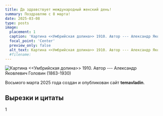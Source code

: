 ```yaml
---
title: Да здравствует международный женский день!
summary: Поздравляю с 8 марта! 
date: 2025-03-08
type: posts
image:
  placement: 1
  caption: 'Картина <<Умбрийская долина>> 1910. Автор --- Александр Яковлевич Головин (1863-1930).'
  focal_point: 'Center'
  preview_only: false
  alt_text: Картина <<Умбрийская долина>> 1910. Автор --- Александр Яковлевич Головин (1863-1930).
  #filename: 
---
```


![Картина <<Умбрийская долина>> 1910. Автор --- Александр Яковлевич Головин (1863-1930)](imgmay25/Golovin_umbriiskaya_dolina.jpg "Картина <<Умбрийская долина>> 1910. Автор --- Александр Яковлевич Головин (1863-1930).")

Восьмого марта 2025 года создан и опубликован сайт **temavladin**.

## Вырезки и цитаты

1